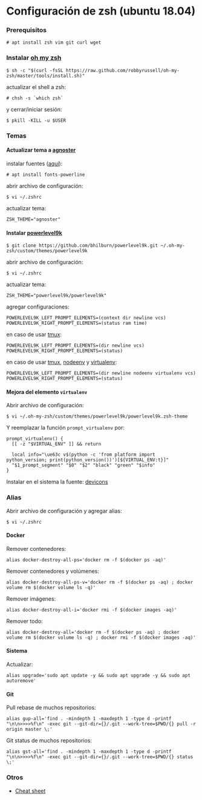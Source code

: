 # Configuración de **zsh** (ubuntu 18.04)

### Prerequisitos

```
# apt install zsh vim git curl wget
```

### Instalar [oh my zsh](https://ohmyz.sh/)

```
$ sh -c "$(curl -fsSL https://raw.github.com/robbyrussell/oh-my-zsh/master/tools/install.sh)"
```

actualizar el shell a zsh:

```
# chsh -s `which zsh`
```

y cerrar/iniciar sesión:

```
$ pkill -KILL -u $USER
```

### Temas

#### Actualizar tema a [agnoster](https://github.com/agnoster/agnoster-zsh-theme)

instalar fuentes ([aquí](https://powerline.readthedocs.io/en/latest/installation/linux.html#fonts-installation)):

```
# apt install fonts-powerline
```

abrir archivo de configuración:

```
$ vi ~/.zshrc    
```

actualizar tema:

```
ZSH_THEME="agnoster"
```

#### Instalar [powerlevel9k](https://github.com/bhilburn/powerlevel9k)

```
$ git clone https://github.com/bhilburn/powerlevel9k.git ~/.oh-my-zsh/custom/themes/powerlevel9k
```

abrir archivo de configuración:

```
$ vi ~/.zshrc    
```

actualizar tema:

```
ZSH_THEME="powerlevel9k/powerlevel9k"
```

agregar configuraciones:

```
POWERLEVEL9K_LEFT_PROMPT_ELEMENTS=(context dir newline vcs)
POWERLEVEL9K_RIGHT_PROMPT_ELEMENTS=(status ram time)
```

en caso de usar [tmux](tmux):

```
POWERLEVEL9K_LEFT_PROMPT_ELEMENTS=(dir newline vcs)
POWERLEVEL9K_RIGHT_PROMPT_ELEMENTS=(status)
```

en caso de usar [tmux](tmux), [nodeenv](https://github.com/ekalinin/nodeenv) y [virtualenv](https://virtualenv.pypa.io/en/latest/):

```
POWERLEVEL9K_LEFT_PROMPT_ELEMENTS=(dir newline nodeenv virtualenv vcs)
POWERLEVEL9K_RIGHT_PROMPT_ELEMENTS=(status)
```

#### Mejora del elemento `virtualenv`
Abrir archivo de configuración:

```
$ vi ~/.oh-my-zsh/custom/themes/powerlevel9k/powerlevel9k.zsh-theme 
```

Y reemplazar la función `prompt_virtualenv` por:

```
prompt_virtualenv() {
  [[ -z "$VIRTUAL_ENV" ]] && return

  local info="\ue63c v$(python -c 'from platform import python_version; print(python_version())')[${VIRTUAL_ENV:t}]"
  "$1_prompt_segment" "$0" "$2" "black" "green" "$info"
}
```

Instalar en el sistema la fuente: [devicons](https://github.com/gabrielelana/awesome-terminal-fonts/blob/master/fonts/devicons-regular.ttf)

### Alias

Abrir archivo de configuración y agregar alias:

```
$ vi ~/.zshrc    
```


#### Docker

Remover contenedores:

```
alias docker-destroy-all-ps='docker rm -f $(docker ps -aq)'
```

Remover contenedores y volúmenes:

```
alias docker-destroy-all-ps-v='docker rm -f $(docker ps -aq) ; docker volume rm $(docker volume ls -q)'
```

Remover imágenes:

```
alias docker-destroy-all-i='docker rmi -f $(docker images -aq)'
```

Remover todo:

```
alias docker-destroy-all='docker rm -f $(docker ps -aq) ; docker volume rm $(docker volume ls -q) ; docker rmi -f $(docker images -aq)'
```

#### Sistema

Actualizar:

```
alias upgrade='sudo apt update -y && sudo apt upgrade -y && sudo apt autoremove'
```

#### Git

Pull rebase de muchos repositorios:

```
alias gup-all='find . -mindepth 1 -maxdepth 1 -type d -printf "\n\n>>>>%f\n" -exec git --git-dir={}/.git --work-tree=$PWD/{} pull -r origin master \;'
```

Git status de muchos repositorios:

```
alias gst-all='find . -mindepth 1 -maxdepth 1 -type d -printf "\n\n>>>>%f\n" -exec git --git-dir={}/.git --work-tree=$PWD/{} status \;'
```

### Otros

- [Cheat sheet](https://github.com/robbyrussell/oh-my-zsh/wiki/Cheatsheet)
